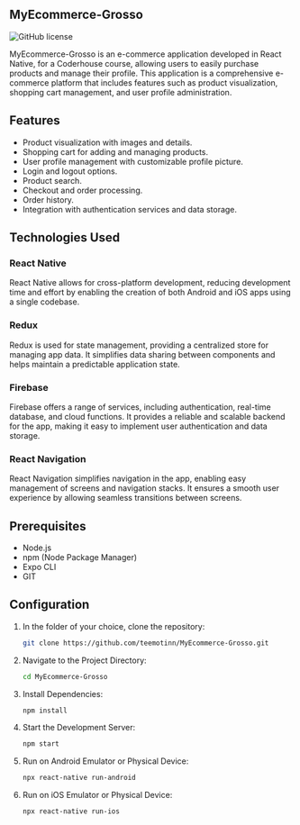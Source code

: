 ## MyEcommerce-Grosso

![GitHub license](https://img.shields.io/badge/license-MIT-blue.svg)

MyEcommerce-Grosso is an e-commerce application developed in React Native, for a Coderhouse course, allowing users to easily purchase products and manage their profile. This application is a comprehensive e-commerce platform that includes features such as product visualization, shopping cart management, and user profile administration.

## Features

- Product visualization with images and details.
- Shopping cart for adding and managing products.
- User profile management with customizable profile picture.
- Login and logout options.
- Product search.
- Checkout and order processing.
- Order history.
- Integration with authentication services and data storage.

## Technologies Used

### React Native
React Native allows for cross-platform development, reducing development time and effort by enabling the creation of both Android and iOS apps using a single codebase.

### Redux
Redux is used for state management, providing a centralized store for managing app data. It simplifies data sharing between components and helps maintain a predictable application state.

### Firebase
Firebase offers a range of services, including authentication, real-time database, and cloud functions. It provides a reliable and scalable backend for the app, making it easy to implement user authentication and data storage.

### React Navigation
React Navigation simplifies navigation in the app, enabling easy management of screens and navigation stacks. It ensures a smooth user experience by allowing seamless transitions between screens.

## Prerequisites

- Node.js
- npm (Node Package Manager)
- Expo CLI
- GIT

## Configuration

1. In the folder of your choice, clone the repository:

   ```bash
   git clone https://github.com/teemotinn/MyEcommerce-Grosso.git

2. Navigate to the Project Directory: 
   ```bash
   cd MyEcommerce-Grosso

3. Install Dependencies: 
   ```bash
   npm install

4. Start the Development Server: 
   ```bash
   npm start

5. Run on Android Emulator or Physical Device:
   ```bash
   npx react-native run-android

6. Run on iOS Emulator or Physical Device:
   ```bash
   npx react-native run-ios
